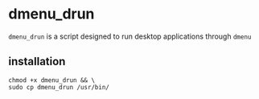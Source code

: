 # dmenu_drun

`dmenu_drun` is a script designed to run desktop applications through `dmenu`

## installation
```
chmod +x dmenu_drun && \
sudo cp dmenu_drun /usr/bin/
```
